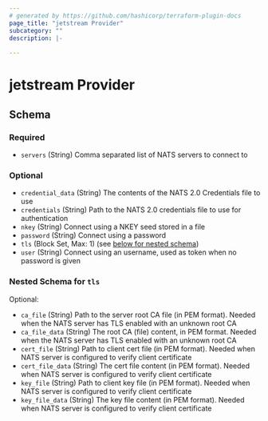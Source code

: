 ```yaml
---
# generated by https://github.com/hashicorp/terraform-plugin-docs
page_title: "jetstream Provider"
subcategory: ""
description: |-
  
---
```


# jetstream Provider





<!-- schema generated by tfplugindocs -->
## Schema

### Required

- `servers` (String) Comma separated list of NATS servers to connect to

### Optional

- `credential_data` (String) The contents of the NATS 2.0 Credentials file to use
- `credentials` (String) Path to the NATS 2.0 credentials file to use for authentication
- `nkey` (String) Connect using a NKEY seed stored in a file
- `password` (String) Connect using a password
- `tls` (Block Set, Max: 1) (see [below for nested schema](#nestedblock--tls))
- `user` (String) Connect using an username, used as token when no password is given

<a id="nestedblock--tls"></a>
### Nested Schema for `tls`

Optional:

- `ca_file` (String) Path to the server root CA file (in PEM format). Needed when the NATS server has TLS enabled with an unknown root CA
- `ca_file_data` (String) The root CA (file) content, in PEM format. Needed when the NATS server has TLS enabled with an unknown root CA
- `cert_file` (String) Path to client cert file (in PEM format). Needed when NATS server is configured to verify client certificate
- `cert_file_data` (String) The cert file content (in PEM format). Needed when NATS server is configured to verify client certificate
- `key_file` (String) Path to client key file (in PEM format). Needed when NATS server is configured to verify client certificate
- `key_file_data` (String) The key file content (in PEM format). Needed when NATS server is configured to verify client certificate
